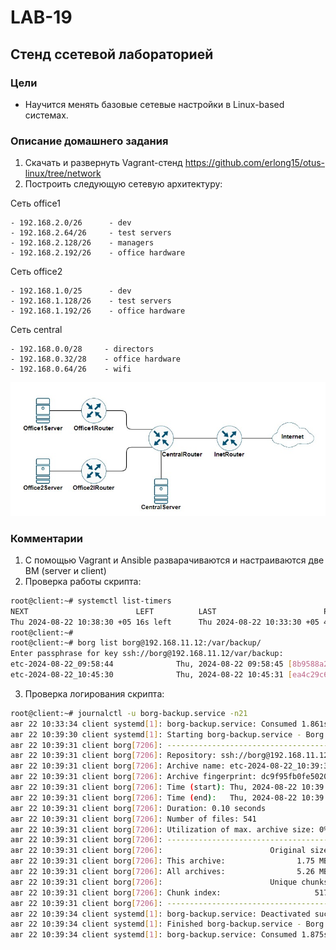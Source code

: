 # LAB-19
## Стенд ссетевой лабораторией
### Цели
- Научится менять базовые сетевые настройки в Linux-based системах.

### Описание домашнего задания
1. Скачать и развернуть Vagrant-стенд https://github.com/erlong15/otus-linux/tree/network
2. Построить следующую сетевую архитектуру:

Сеть office1

	- 192.168.2.0/26      - dev
	- 192.168.2.64/26     - test servers
	- 192.168.2.128/26    - managers
	- 192.168.2.192/26    - office hardware

Сеть office2

	- 192.168.1.0/25      - dev
	- 192.168.1.128/26    - test servers
	- 192.168.1.192/26    - office hardware

Сеть central

	- 192.168.0.0/28     - directors
	- 192.168.0.32/28    - office hardware
	- 192.168.0.64/26    - wifi

![pic.jpg](pic.jpg)

### Комментарии
1. С помощью Vagrant и Ansible разварачиваются и настраиваются две ВМ (server и client)
2. Проверка работы скрипта:    
```bash
root@client:~# systemctl list-timers  
NEXT                        LEFT          LAST                        PASSED               UNIT                         ACTIVATES                     
Thu 2024-08-22 10:38:30 +05 16s left      Thu 2024-08-22 10:33:30 +05 4min 43s ago         borg-backup.timer            borg-backup.service
root@client:~# 
root@client:~# borg list borg@192.168.11.12:/var/backup/
Enter passphrase for key ssh://borg@192.168.11.12/var/backup: 
etc-2024-08-22_09:58:44              Thu, 2024-08-22 09:58:45 [8b9588a247dc5501515e983dd45d71fa61071b5d0f62e424d7393b5c3ec2672d]
etc-2024-08-22_10:45:30              Thu, 2024-08-22 10:45:31 [ea4c29c62d24c49e5a6f81902b50ea010ef61bd48ccb5e35f4f6d26f3c590b58]
```
3. Проверка логирования скрипта:    
```bash
root@client:~# journalctl -u borg-backup.service -n21
авг 22 10:33:34 client systemd[1]: borg-backup.service: Consumed 1.861s CPU time.
авг 22 10:39:30 client systemd[1]: Starting borg-backup.service - Borg Backup...
авг 22 10:39:31 client borg[7206]: ------------------------------------------------------------------------------
авг 22 10:39:31 client borg[7206]: Repository: ssh://borg@192.168.11.12/var/backup
авг 22 10:39:31 client borg[7206]: Archive name: etc-2024-08-22_10:39:30
авг 22 10:39:31 client borg[7206]: Archive fingerprint: dc9f95fb0fe5020dffcfc756d3e86e9584c522ac287900c8de25dd1b683c86a3
авг 22 10:39:31 client borg[7206]: Time (start): Thu, 2024-08-22 10:39:31
авг 22 10:39:31 client borg[7206]: Time (end):   Thu, 2024-08-22 10:39:31
авг 22 10:39:31 client borg[7206]: Duration: 0.10 seconds
авг 22 10:39:31 client borg[7206]: Number of files: 541
авг 22 10:39:31 client borg[7206]: Utilization of max. archive size: 0%
авг 22 10:39:31 client borg[7206]: ------------------------------------------------------------------------------
авг 22 10:39:31 client borg[7206]:                        Original size      Compressed size    Deduplicated size
авг 22 10:39:31 client borg[7206]: This archive:                1.75 MB            776.09 kB                646 B
авг 22 10:39:31 client borg[7206]: All archives:                5.26 MB              2.33 MB            829.69 kB
авг 22 10:39:31 client borg[7206]:                        Unique chunks         Total chunks
авг 22 10:39:31 client borg[7206]: Chunk index:                     517                 1587
авг 22 10:39:31 client borg[7206]: ------------------------------------------------------------------------------
авг 22 10:39:34 client systemd[1]: borg-backup.service: Deactivated successfully.
авг 22 10:39:34 client systemd[1]: Finished borg-backup.service - Borg Backup.
авг 22 10:39:34 client systemd[1]: borg-backup.service: Consumed 1.875s CPU time.
```